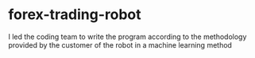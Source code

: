 # forex-trading-robot
I led the coding team to write the program according to the methodology provided by the customer of the robot in a machine learning method
